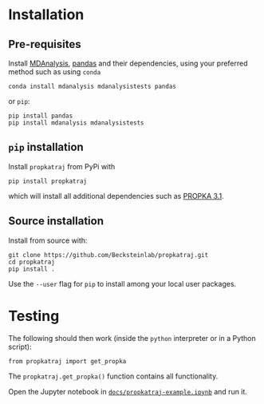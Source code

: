 # Installation

## Pre-requisites

Install [MDAnalysis](https://mdanalysis.org),
[pandas](http://pandas.pydata.org/) and their dependencies, using
your preferred method such as using `conda`

    conda install mdanalysis mdanalysistests pandas
	
or 	`pip`:

    pip install pandas
    pip install mdanalysis mdanalysistests


## `pip` installation

Install `propkatraj` from PyPi with

    pip install propkatraj
	
which will install all additional dependencies such as [PROPKA
3.1](https://github.com/jensengroup/propka-3.1).


## Source installation

Install from source with:

    git clone https://github.com/Becksteinlab/propkatraj.git
    cd propkatraj
    pip install .

Use the `--user` flag for `pip` to install among your local user packages.

# Testing

The following should then work (inside the `python` interpreter or in a Python script):

    from propkatraj import get_propka

The `propkatraj.get_propka()` function contains all functionality. 

Open the Jupyter notebook in
[`docs/propkatraj-example.ipynb`](https://nbviewer.jupyter.org/github/Becksteinlab/propkatraj/blob/master/docs/propkatraj-example.ipynb)
and run it.
